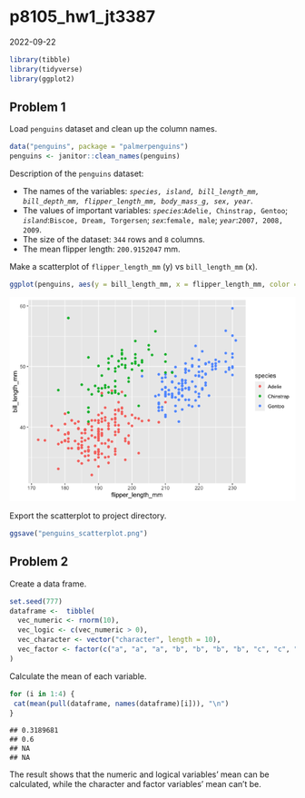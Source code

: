p8105_hw1_jt3387
================
2022-09-22

``` r
library(tibble)
library(tidyverse)
library(ggplot2)
```

## Problem 1

Load `penguins` dataset and clean up the column names.

``` r
data("penguins", package = "palmerpenguins")
penguins <- janitor::clean_names(penguins)
```

Description of the `penguins` dataset:

-   The names of the variables:
    *`species, island, bill_length_mm, bill_depth_mm, flipper_length_mm, body_mass_g, sex, year`*.
-   The values of important variables:
    *`species`*:`Adelie, Chinstrap, Gentoo`;
    *`island`*:`Biscoe, Dream, Torgersen`; *`sex`*:`female, male`;
    *`year`*:`2007, 2008, 2009`.
-   The size of the dataset: `344` rows and `8` columns.
-   The mean flipper length: `200.9152047` mm.

Make a scatterplot of `flipper_length_mm` (y) vs `bill_length_mm` (x).

``` r
ggplot(penguins, aes(y = bill_length_mm, x = flipper_length_mm, color = species)) + geom_point()
```

![](p8105_hw1_jt3387_files/figure-gfm/unnamed-chunk-3-1.png)<!-- -->

Export the scatterplot to project directory.

``` r
ggsave("penguins_scatterplot.png")
```

## Problem 2

Create a data frame.

``` r
set.seed(777)
dataframe <-  tibble(
  vec_numeric <- rnorm(10),
  vec_logic <- c(vec_numeric > 0),
  vec_character <- vector("character", length = 10),
  vec_factor <- factor(c("a", "a", "a", "b", "b", "b", "b", "c", "c", "c"))
)
```

Calculate the mean of each variable.

``` r
for (i in 1:4) {
 cat(mean(pull(dataframe, names(dataframe)[i])), "\n")
}
```

    ## 0.3189681 
    ## 0.6 
    ## NA 
    ## NA

The result shows that the numeric and logical variables’ mean can be
calculated, while the character and factor variables’ mean can’t be.
